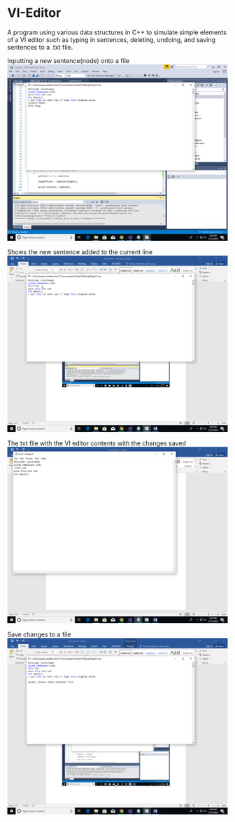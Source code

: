 # VI-Editor
A program using various data structures in C++ to simulate simple elements of a VI editor such as typing in sentences, deleting, undoing, and saving sentences to a .txt file. 

Inputting a new sentence(node) onto a file
<img src="VI-editor sample output.png">

Shows the new sentence added to the current line
<img src="VI-editor sample output inserting new sentence.png">

The txt file with the VI editor contents with the changes saved
<img src="changes save to txt file.png">

Save changes to a file
<img src="Save to file.png">
